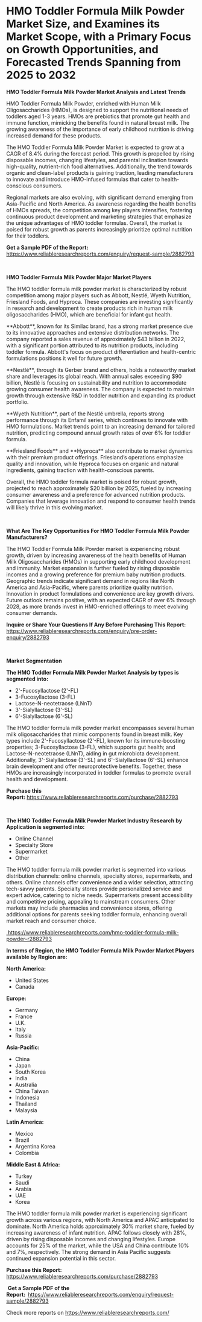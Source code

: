 <p><h1>HMO Toddler Formula Milk Powder Market Size, and Examines its Market Scope, with a Primary Focus on Growth Opportunities, and Forecasted Trends Spanning from 2025 to 2032</h1></p><p><strong>HMO Toddler Formula Milk Powder Market Analysis and Latest Trends</strong></p>
<p><p>HMO Toddler Formula Milk Powder, enriched with Human Milk Oligosaccharides (HMOs), is designed to support the nutritional needs of toddlers aged 1-3 years. HMOs are prebiotics that promote gut health and immune function, mimicking the benefits found in natural breast milk. The growing awareness of the importance of early childhood nutrition is driving increased demand for these products.</p><p>The HMO Toddler Formula Milk Powder Market is expected to grow at a CAGR of 8.4% during the forecast period. This growth is propelled by rising disposable incomes, changing lifestyles, and parental inclination towards high-quality, nutrient-rich food alternatives. Additionally, the trend towards organic and clean-label products is gaining traction, leading manufacturers to innovate and introduce HMO-infused formulas that cater to health-conscious consumers. </p><p>Regional markets are also evolving, with significant demand emerging from Asia-Pacific and North America. As awareness regarding the health benefits of HMOs spreads, the competition among key players intensifies, fostering continuous product development and marketing strategies that emphasize the unique advantages of HMO toddler formulas. Overall, the market is poised for robust growth as parents increasingly prioritize optimal nutrition for their toddlers.</p></p>
<p><strong>Get a Sample PDF of the Report:&nbsp;</strong> <a href="https://www.reliableresearchreports.com/enquiry/request-sample/2882793?utm_campaign=3016&utm_medium=2&utm_source=Github&utm_content=ia&utm_term=13032025&utm_id=hmo-toddler-formula-milk-powder">https://www.reliableresearchreports.com/enquiry/request-sample/2882793</a></p>
<p>&nbsp;</p>
<p><strong>HMO Toddler Formula Milk Powder Major Market Players</strong></p>
<p><p>The HMO toddler formula milk powder market is characterized by robust competition among major players such as Abbott, Nestlé, Wyeth Nutrition, Friesland Foods, and Hyproca. These companies are investing significantly in research and development to create products rich in human milk oligosaccharides (HMO), which are beneficial for infant gut health.</p><p>**Abbott**, known for its Similac brand, has a strong market presence due to its innovative approaches and extensive distribution networks. The company reported a sales revenue of approximately $43 billion in 2022, with a significant portion attributed to its nutrition products, including toddler formula. Abbott's focus on product differentiation and health-centric formulations positions it well for future growth.</p><p>**Nestlé**, through its Gerber brand and others, holds a noteworthy market share and leverages its global reach. With annual sales exceeding $90 billion, Nestlé is focusing on sustainability and nutrition to accommodate growing consumer health awareness. The company is expected to maintain growth through extensive R&D in toddler nutrition and expanding its product portfolio.</p><p>**Wyeth Nutrition**, part of the Nestlé umbrella, reports strong performance through its Enfamil series, which continues to innovate with HMO formulations. Market trends point to an increasing demand for tailored nutrition, predicting compound annual growth rates of over 6% for toddler formula.</p><p>**Friesland Foods** and **Hyproca** also contribute to market dynamics with their premium product offerings. Friesland’s operations emphasize quality and innovation, while Hyproca focuses on organic and natural ingredients, gaining traction with health-conscious parents.</p><p>Overall, the HMO toddler formula market is poised for robust growth, projected to reach approximately $20 billion by 2025, fueled by increasing consumer awareness and a preference for advanced nutrition products. Companies that leverage innovation and respond to consumer health trends will likely thrive in this evolving market.</p></p>
<p>&nbsp;</p>
<p><strong>What Are The Key Opportunities For HMO Toddler Formula Milk Powder Manufacturers?</strong></p>
<p><p>The HMO Toddler Formula Milk Powder market is experiencing robust growth, driven by increasing awareness of the health benefits of Human Milk Oligosaccharides (HMOs) in supporting early childhood development and immunity. Market expansion is further fueled by rising disposable incomes and a growing preference for premium baby nutrition products. Geographic trends indicate significant demand in regions like North America and Asia-Pacific, where parents prioritize quality nutrition. Innovation in product formulations and convenience are key growth drivers. Future outlook remains positive, with an expected CAGR of over 6% through 2028, as more brands invest in HMO-enriched offerings to meet evolving consumer demands.</p></p>
<p><strong>Inquire or Share Your Questions If Any Before Purchasing This Report:</strong> <a href="https://www.reliableresearchreports.com/enquiry/pre-order-enquiry/2882793?utm_campaign=3016&utm_medium=2&utm_source=Github&utm_content=ia&utm_term=13032025&utm_id=hmo-toddler-formula-milk-powder">https://www.reliableresearchreports.com/enquiry/pre-order-enquiry/2882793</a></p>
<p>&nbsp;</p>
<p><strong>Market Segmentation</strong></p>
<p><strong>The HMO Toddler Formula Milk Powder Market Analysis by types is segmented into:</strong></p>
<p><ul><li>2'-Fucosyllactose (2'-FL)</li><li>3-Fucosyllactose (3-FL)</li><li>Lactose-N-neotetraose (LNnT)</li><li>3'-Sialyllactose (3'-SL)</li><li>6'-Sialyllactose (6'-SL)</li></ul></p>
<p><p>The HMO toddler formula milk powder market encompasses several human milk oligosaccharides that mimic components found in breast milk. Key types include 2'-Fucosyllactose (2'-FL), known for its immune-boosting properties; 3-Fucosyllactose (3-FL), which supports gut health; and Lactose-N-neotetraose (LNnT), aiding in gut microbiota development. Additionally, 3'-Sialyllactose (3'-SL) and 6'-Sialyllactose (6'-SL) enhance brain development and offer neuroprotective benefits. Together, these HMOs are increasingly incorporated in toddler formulas to promote overall health and development.</p></p>
<p><strong>Purchase this Report:&nbsp;</strong><a href="https://www.reliableresearchreports.com/purchase/2882793?utm_campaign=3016&utm_medium=2&utm_source=Github&utm_content=ia&utm_term=13032025&utm_id=hmo-toddler-formula-milk-powder">https://www.reliableresearchreports.com/purchase/2882793</a></p>
<p>&nbsp;</p>
<p><strong>The HMO Toddler Formula Milk Powder Market Industry Research by Application is segmented into:</strong></p>
<p><ul><li>Online Channel</li><li>Specialty Store</li><li>Supermarket</li><li>Other</li></ul></p>
<p><p>The HMO toddler formula milk powder market is segmented into various distribution channels: online channels, specialty stores, supermarkets, and others. Online channels offer convenience and a wider selection, attracting tech-savvy parents. Specialty stores provide personalized service and expert advice, catering to niche needs. Supermarkets present accessibility and competitive pricing, appealing to mainstream consumers. Other markets may include pharmacies and convenience stores, offering additional options for parents seeking toddler formula, enhancing overall market reach and consumer choice.</p></p>
<p><a href="https://www.reliableresearchreports.com/hmo-toddler-formula-milk-powder-r2882793?utm_campaign=3016&utm_medium=2&utm_source=Github&utm_content=ia&utm_term=13032025&utm_id=hmo-toddler-formula-milk-powder">&nbsp;https://www.reliableresearchreports.com/hmo-toddler-formula-milk-powder-r2882793</a></p>
<p><strong>In terms of Region, the HMO Toddler Formula Milk Powder Market Players available by Region are:</strong></p>
<p>
    <p> <strong> North America: </strong>
        <ul>
            <li>United States</li>
            <li>Canada</li>
        </ul>
        </p> 
    <p> <strong> Europe: </strong>
        <ul>
            <li>Germany</li>
            <li>France</li>
            <li>U.K.</li>
            <li>Italy</li>
            <li>Russia</li>
        </ul>
        </p> 
    <p> <strong> Asia-Pacific: </strong>
        <ul>
            <li>China</li>
            <li>Japan</li>
            <li>South Korea</li>
            <li>India</li>
            <li>Australia</li>
            <li>China Taiwan</li>
            <li>Indonesia</li>
            <li>Thailand</li>
            <li>Malaysia</li>
        </ul>
        </p> 
    <p> <strong> Latin America: </strong>
        <ul>
            <li>Mexico</li>
            <li>Brazil</li>
            <li>Argentina Korea</li>
            <li>Colombia</li>
        </ul>
        </p> 
    <p> <strong> Middle East & Africa: </strong>
        <ul>
            <li>Turkey</li>
            <li>Saudi</li>
            <li>Arabia</li>
            <li>UAE</li>
            <li>Korea</li>
        </ul>
    </p>
    </p>
<p><p>The HMO toddler formula milk powder market is experiencing significant growth across various regions, with North America and APAC anticipated to dominate. North America holds approximately 30% market share, fueled by increasing awareness of infant nutrition. APAC follows closely with 28%, driven by rising disposable incomes and changing lifestyles. Europe accounts for 25% of the market, while the USA and China contribute 10% and 7%, respectively. The strong demand in Asia Pacific suggests continued expansion potential in this sector.</p></p>
<p><strong>Purchase this Report: </strong><a href="https://www.reliableresearchreports.com/purchase/2882793?utm_campaign=3016&utm_medium=2&utm_source=Github&utm_content=ia&utm_term=13032025&utm_id=hmo-toddler-formula-milk-powder">https://www.reliableresearchreports.com/purchase/2882793</a></p>
<p>&nbsp;<strong>Get a Sample PDF of the Report:&nbsp;&nbsp;</strong><a href="https://www.reliableresearchreports.com/enquiry/request-sample/2882793?utm_campaign=3016&utm_medium=2&utm_source=Github&utm_content=ia&utm_term=13032025&utm_id=hmo-toddler-formula-milk-powder">https://www.reliableresearchreports.com/enquiry/request-sample/2882793</a></p>
<p><strong></strong></p>
<p>Check more reports on <a href="https://www.reliableresearchreports.com/?utm_campaign=3016&utm_medium=2&utm_source=Github&utm_content=ia&utm_term=13032025&utm_id=hmo-toddler-formula-milk-powder">https://www.reliableresearchreports.com/</a></p>
